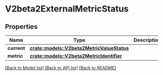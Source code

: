 # V2beta2ExternalMetricStatus

## Properties

Name | Type | Description | Notes
------------ | ------------- | ------------- | -------------
**current** | [**crate::models::V2beta2MetricValueStatus**](v2beta2.MetricValueStatus.md) |  | 
**metric** | [**crate::models::V2beta2MetricIdentifier**](v2beta2.MetricIdentifier.md) |  | 

[[Back to Model list]](../README.md#documentation-for-models) [[Back to API list]](../README.md#documentation-for-api-endpoints) [[Back to README]](../README.md)


